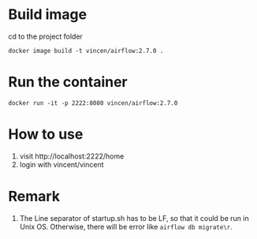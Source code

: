 # Build image

cd to the project folder

```
docker image build -t vincen/airflow:2.7.0 .
```

# Run the container

```
docker run -it -p 2222:8080 vincen/airflow:2.7.0
```

# How to use
1. visit http://localhost:2222/home
2. login with vincent/vincent


# Remark

1. The Line separator of startup.sh has to be LF, so that it could be run in Unix OS. Otherwise, there will be error like `airflow db migrate\r`.
